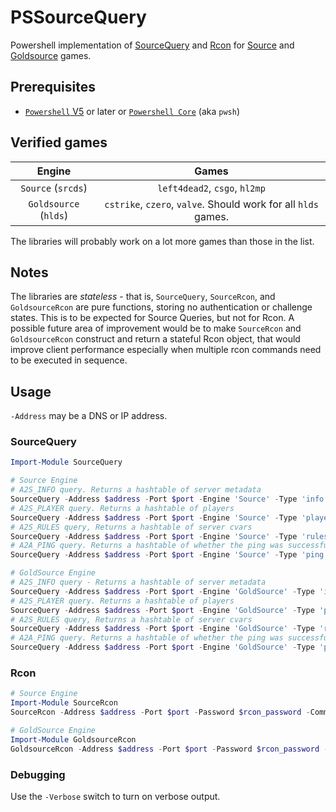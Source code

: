 # PSSourceQuery

Powershell implementation of [SourceQuery](https://developer.valvesoftware.com/wiki/Server_queries) and [Rcon](https://developer.valvesoftware.com/wiki/Source_RCON_Protocol) for [Source](https://developer.valvesoftware.com/wiki/Source) and [Goldsource](https://developer.valvesoftware.com/wiki/Goldsource) games.

## Prerequisites

- [`Powershell` V5](https://www.microsoft.com/en-us/download/details.aspx?id=50395) or later or [`Powershell Core`](https://github.com/powershell/powershell) (aka `pwsh`)

## Verified games

Engine           |       Games
:---------------:|:---------------:
`Source` (`srcds`) | `left4dead2`, `csgo`, `hl2mp`
`Goldsource` (`hlds`) | `cstrike`, `czero`, `valve`. Should work for all `hlds` games.

The libraries will probably work on a lot more games than those in the list.

## Notes

The libraries are *stateless* - that is, `SourceQuery`, `SourceRcon`, and `GoldsourceRcon` are pure functions, storing no authentication or challenge states. This is to be expected for Source Queries, but not for Rcon. A possible future area of improvement would be to make `SourceRcon` and `GoldsourceRcon` construct and return a stateful Rcon object, that would improve client performance especially when multiple rcon commands need to be executed in sequence.

## Usage

`-Address` may be a DNS or IP address.

### SourceQuery

```powershell
Import-Module SourceQuery

# Source Engine
# A2S_INFO query. Returns a hashtable of server metadata
SourceQuery -Address $address -Port $port -Engine 'Source' -Type 'info'
# A2S_PLAYER query. Returns a hashtable of players
SourceQuery -Address $address -Port $port -Engine 'Source' -Type 'players'
# A2S_RULES query, Returns a hashtable of server cvars
SourceQuery -Address $address -Port $port -Engine 'Source' -Type 'rules'
# A2A_PING query. Returns a hashtable of whether the ping was successful
SourceQuery -Address $address -Port $port -Engine 'Source' -Type 'ping'

# GoldSource Engine
# A2S_INFO query - Returns a hashtable of server metadata
SourceQuery -Address $address -Port $port -Engine 'GoldSource' -Type 'info'
# A2S_PLAYER query. Returns a hashtable of players
SourceQuery -Address $address -Port $port -Engine 'GoldSource' -Type 'players'
# A2S_RULES query, Returns a hashtable of server cvars
SourceQuery -Address $address -Port $port -Engine 'GoldSource' -Type 'rules'
# A2A_PING query. Returns a hashtable of whether the ping was successful
SourceQuery -Address $address -Port $port -Engine 'GoldSource' -Type 'ping'
```

### Rcon

```powershell
# Source Engine
Import-Module SourceRcon
SourceRcon -Address $address -Port $port -Password $rcon_password -Command 'status'

# GoldSource Engine
Import-Module GoldsourceRcon
GoldsourceRcon -Address $address -Port $port -Password $rcon_password -Command 'status'
```

### Debugging

Use the `-Verbose` switch to turn on verbose output.
